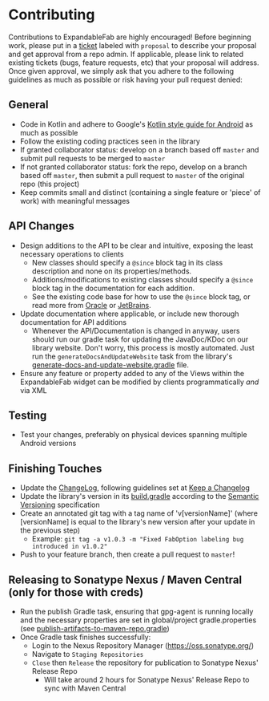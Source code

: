 # Contributing
Contributions to ExpandableFab are highly encouraged! Before beginning work, please put in a [ticket](https://github.com/nambicompany/expandable-fab/issues) labeled with `proposal` to describe your proposal and get approval from a repo admin. If applicable, please link to related existing tickets (bugs, feature requests, etc) that your proposal will address. Once given approval, we simply ask that you adhere to the following guidelines as much as possible or risk having your pull request denied:


## General
* Code in Kotlin and adhere to Google's [Kotlin style guide for Android](https://developer.android.com/kotlin/style-guide) as much as possible
* Follow the existing coding practices seen in the library
* If granted collaborator status: develop on a branch based off `master` and submit pull requests to be merged to `master`
* If not granted collaborator status: fork the repo, develop on a branch based off `master`, then submit a pull request to `master` of the original repo (this project)
* Keep commits small and distinct (containing a single feature or 'piece' of work) with meaningful messages


## API Changes
* Design additions to the API to be clear and intuitive, exposing the least necessary operations to clients
    * New classes should specify a `@since` block tag in its class description and none on its properties/methods.
    * Additions/modifications to existing classes should specify a `@since` block tag in the documentation for each addition.
    * See the existing code base for how to use the `@since` block tag, or read more from [Oracle](https://www.oracle.com/technical-resources/articles/java/javadoc-tool.html#@since) or [JetBrains](https://kotlinlang.org/docs/reference/kotlin-doc.html#since).
* Update documentation where applicable, or include new thorough documentation for API additions
    * Whenever the API/Documentation is changed in anyway, users should run our gradle task for updating the JavaDoc/KDoc on our library website. Don't worry, this process is mostly automated. Just run the `generateDocsAndUpdateWebsite` task from the library's [generate-docs-and-update-website.gradle](/library/generate-docs-and-update-website.gradle) file.
* Ensure any feature or property added to any of the Views within the ExpandableFab widget can be modified by clients programmatically *and* via XML


## Testing
* Test your changes, preferably on physical devices spanning multiple Android versions


## Finishing Touches
* Update the [ChangeLog](/CHANGELOG.md), following guidelines set at [Keep a Changelog](https://keepachangelog.com/en/1.0.0/#how)
* Update the library's version in its [build.gradle](/library/build.gradle) according to the [Semantic Versioning](https://semver.org/) specification
* Create an annotated git tag with a tag name of 'v[versionName]' (where [versionName] is equal to the library's new version after your update in the previous step)
    * Example: `git tag -a v1.0.3 -m "Fixed FabOption labeling bug introduced in v1.0.2"`
* Push to your feature branch, then create a pull request to `master`!

## Releasing to Sonatype Nexus / Maven Central (only for those with creds)
* Run the publish Gradle task, ensuring that gpg-agent is running locally and the necessary properties are set in global/project gradle.properties (see [publish-artifacts-to-maven-repo.gradle](/library/publish-artifacts-to-maven-repo.gradle))
* Once Gradle task finishes successfully: 
    * Login to the Nexus Repository Manager (https://oss.sonatype.org/)
    * Navigate to `Staging Repositories`
    * `Close` then `Release` the repository for publication to Sonatype Nexus' Release Repo
        * Will take around 2 hours for Sonatype Nexus' Release Repo to sync with Maven Central